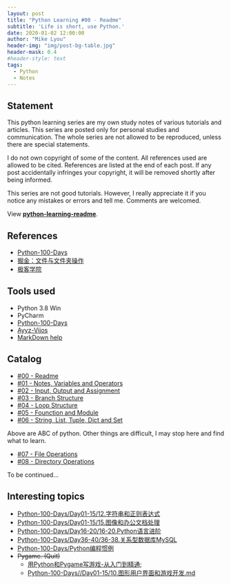 ```yaml
---
layout: post
title: "Python Learning #00 - Readme"
subtitle: 'Life is short, use Python.'
date: 2020-01-02 12:00:00
author: "Mike Lyou"
header-img: "img/post-bg-table.jpg"
header-mask: 0.4
#header-style: text
tags:
  - Python
  - Notes
---
```



## Statement

This python learning series are my own study notes of various tutorials and articles. This series are posted only for personal studies and communication. The whole series are not allowed to be reproduced, unless there are special statements.

I do not own copyright of some of the content. All references used are allowed to be cited. References are listed at the end of each post. If any post accidentally infringes your copyright, it will be removed shortly after being informed.

This series are not good tutorials. However, I really appreciate it if you notice any mistakes or errors and tell me. Comments are welcomed.

View **[python-learning-readme](https://mikelyou.com/2020/01/02/python-learning-00-readme/)**.

<!-- more -->

## References
- [Python-100-Days](https://github.com/jackfrued/Python-100-Days)
- [掘金：文件与文件夹操作](https://juejin.im/post/5c57afb1f265da2dda6924a1#heading-38)
- [极客学院](http://wiki.jikexueyuan.com/project/explore-python/File-Directory/text_file_io.html)

## Tools used

- Python 3.8 Win
- PyCharm
- [Python-100-Days](https://github.com/jackfrued/Python-100-Days)
- [Ayyz-Vijos](http://pingce.ayyz.cn:9000/vijos/Index.asp)
- [MarkDown help](https://help.github.com/cn/github/writing-on-github/basic-writing-and-formatting-syntax#ignoring-markdown-formatting)

## Catalog

- [#00 - Readme](https://mikelyou.com/2020/01/02/python-learning-00-readme/)
- [#01 - Notes, Variables and Operators](https://mikelyou.com/2020/01/02/python-learning-01-notes-variables-operators/)
- [#02 - Input, Output and Assignment](https://mikelyou.com/2020/01/02/python-learning-02-input-output-assignment/)
- [#03 - Branch Structure](https://mikelyou.com/2020/01/02/python-learning-03-branch-structure/)
- [#04 - Loop Structure](https://mikelyou.com/2020/01/02/python-learning-04-loop-structure/)
- [#05 - Founction and Module](https://mikelyou.com/2020/01/02/python-learning-05-function-module/)
- [#06 - String, List, Tuple, Dict and Set](https://mikelyou.com/2020/01/02/python-learning-06-string-list-tuple-dict-set/)

Above are ABC of python. Other things are difficult, I may stop here and find what to learn.
- [#07 - File Operations](https://mikelyou.com/2020/01/03/python-learning-07-file-operations/)
- [#08 - Directory Operations](https://mikelyou.com/2020/01/03/python-learning-08-directory-operations/)

To be continued...


## Interesting topics

  - [Python-100-Days/Day01-15/12.字符串和正则表达式](https://github.com/jackfrued/Python-100-Days/blob/master/Day01-15/12.字符串和正则表达式.md)
  - [Python-100-Days/Day01-15/15.图像和办公文档处理](https://github.com/jackfrued/Python-100-Days/blob/master/Day01-15/15.图像和办公文档处理.md)
  - [Python-100-Days/Day16-20/16-20.Python语言进阶](Python-100-Days/Day16-20/16-20.Python语言进阶.md)
  - [Python-100-Days/Day36-40/36-38.关系型数据库MySQL](https://github.com/jackfrued/Python-100-Days/blob/master/Day36-40/36-38.关系型数据库MySQL.md)
  - [Python-100-Days/Python编程惯例](https://github.com/jackfrued/Python-100-Days/blob/master/Python编程惯例.md)
  - ~~Pygame. (Quit)~~
    - [用Python和Pygame写游戏-从入门到精通](https://eyehere.net/2011/python-pygame-novice-professional-index/);
    - [Python-100-Days//Day01-15/10.图形用户界面和游戏开发.md](https://github.com/jackfrued/Python-100-Days/blob/master/Day01-15/10.图形用户界面和游戏开发.md)
